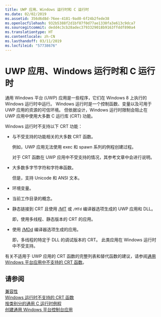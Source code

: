 ```yaml
---
title: UWP 应用、Windows 运行时和 C 运行时
ms.date: 02/02/2019
ms.assetid: 356d6d8d-76ee-4181-9ad0-6f24b2fede38
ms.openlocfilehash: 932b5388f2d1bf87f0d77ae1330fa3e613c9dca7
ms.sourcegitcommit: dedd4c3cb28adec3793329018b9163ffddf890a4
ms.translationtype: HT
ms.contentlocale: zh-CN
ms.lasthandoff: 03/11/2019
ms.locfileid: "57738676"
---
```

# <a name="uwp-apps-the-windows-runtime-and-the-c-run-time"></a>UWP 应用、Windows 运行时和 C 运行时

通用 Windows 平台 (UWP) 应用是一些程序，它们在 Windows 8 上执行的 Windows 运行时中运行。 Windows 运行时是一个控制函数、变量以及可用于 UWP 应用的资源的可信环境。 但依据设计，Windows 运行时限制会阻止在 UWP 应用中使用大多数 C 运行库 (CRT) 功能。

Windows 运行时不支持以下 CRT 功能：

- 与不受支持的功能相关的大多数 CRT 函数。

   例如，UWP 应用无法使用 exec 和 spawn 系列的例程创建过程。

   对于 CRT 函数在 UWP 应用中不受支持的情况，其参考文章中会进行说明。

- 大多数多字节字符和字符串函数。

   但是，支持 Unicode 和 ANSI 文本。

- 环境变量。

- 当前工作目录的概念。

- 静态链接到 CRT 且使用 [/MT](../build/reference/md-mt-ld-use-run-time-library.md) 或 `/MTd` 编译器选项生成的 UWP 应用和 DLL。

   即，使用多线程、静态版本的 CRT 的应用。

- 使用 [/MDd](../build/reference/md-mt-ld-use-run-time-library.md) 编译器选项生成的应用。

   即，多线程的特定于 DLL 的调试版本的 CRT。 此类应用在 Windows 运行时中不受支持。

有关不适用于 UWP 应用的 CRT 函数的完整列表和替代函数的建议，请参阅[通用 Windows 平台应用中不支持的 CRT 函数](../cppcx/crt-functions-not-supported-in-universal-windows-platform-apps.md)。

## <a name="see-also"></a>请参阅

[兼容性](../c-runtime-library/compatibility.md)<br/>
[Windows 运行时不支持的 CRT 函数](../c-runtime-library/windows-runtime-unsupported-crt-functions.md)<br/>
[按类别分的通用 C 运行时例程](../c-runtime-library/run-time-routines-by-category.md)<br/>
[创建通用 Windows 平台控制台应用](/windows/uwp/launch-resume/console-uwp)
